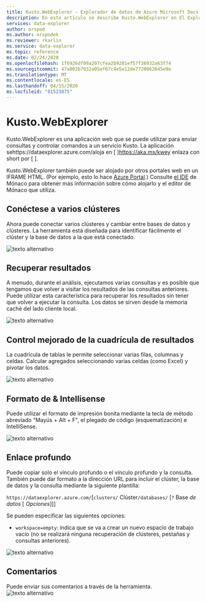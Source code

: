 ```yaml
---
title: Kusto.WebExplorer - Explorador de datos de Azure Microsoft Docs
description: En este artículo se describe Kusto.WebExplorer en El Explorador de datos de Azure.
services: data-explorer
author: orspod
ms.author: orspodek
ms.reviewer: rkarlin
ms.service: data-explorer
ms.topic: reference
ms.date: 02/24/2020
ms.openlocfilehash: 1f6926df09a207cfea2b9201ef57f36932a63f74
ms.sourcegitcommit: 47a002b7032a05ef67c4e5e12de7720062645e9e
ms.translationtype: MT
ms.contentlocale: es-ES
ms.lasthandoff: 04/15/2020
ms.locfileid: "81523875"
---
```

# <a name="kustowebexplorer"></a>Kusto.WebExplorer

Kusto.WebExplorer es una aplicación web que se puede utilizar para enviar consultas y controlar comandos a un servicio Kusto. La aplicación sehttps://dataexplorer.azure.com/aloja en [ ]https://aka.ms/kwey enlaza con short por [ ].



Kusto.WebExplorer también puede ser alojado por otros portales web en un IFRAME HTML.
(Por ejemplo, esto lo hace [Azure Portal](https://portal.azure.com).) Consulte [el IDE](../api/monaco/monaco-kusto.md) de Mónaco para obtener más información sobre cómo alojarlo y el editor de Mónaco que utiliza.

## <a name="connect-to-multiple-clusters"></a>Conéctese a varios clústeres

Ahora puede conectar varios clústeres y cambiar entre bases de datos y clústeres.
La herramienta está diseñada para identificar fácilmente el clúster y la base de datos a la que está conectado.

![texto alternativo](./Images/KustoTools-WebExplorer/AddingCluster.gif "AddingCluster")

## <a name="recall-results"></a>Recuperar resultados

A menudo, durante el análisis, ejecutamos varias consultas y es posible que tengamos que volver a visitar los resultados de las consultas anteriores. Puede utilizar esta característica para recuperar los resultados sin tener que volver a ejecutar la consulta. Los datos se sirven desde la memoria caché del lado cliente local.

![texto alternativo](./Images/KustoTools-WebExplorer/RecallResults.gif "RecallResults")

## <a name="enhanced-results-grid-control"></a>Control mejorado de la cuadrícula de resultados

La cuadrícula de tablas le permite seleccionar varias filas, columnas y celdas. Calcular agregados seleccionando varias celdas (como Excel) y pivotar los datos.

![texto alternativo](./Images/KustoTools-WebExplorer/EnhancedGrid.gif "EnhancedGrid")

## <a name="intellisense--formatting"></a>Formato de & Intellisense

Puede utilizar el formato de impresión bonita mediante la tecla de método abreviado "Mayús + Alt + F", el plegado de código (esquematización) e IntelliSense.

![texto alternativo](./Images/KustoTools-WebExplorer/Formating.gif "Formato")

## <a name="deep-linking"></a>Enlace profundo

Puede copiar solo el vínculo profundo o el vínculo profundo y la consulta. También puede dar formato a la dirección URL para incluir el clúster, la base de datos y la consulta mediante la siguiente plantilla:

`https://dataexplorer.azure.com/`[`clusters/` Clúster`/databases/` [`?` Base *de* *datos* [ *Opciones*]]]

Se pueden especificar las siguientes opciones:

* `workspace=empty`: indica que se va a crear un nuevo espacio de trabajo vacío (no se realizará ninguna recuperación de clústeres, pestañas y consultas anteriores).



![texto alternativo](./Images/KustoTools-WebExplorer/DeepLink.gif "DeepLink")

## <a name="feedback"></a>Comentarios

Puede enviar sus comentarios a través de la herramienta.
![texto alternativo](./Images/KustoTools-WebExplorer/Feedback.gif "Comentarios")